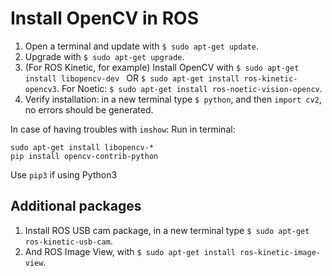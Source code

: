 # Install OpenCV in ROS

1. Open a terminal and update with `$ sudo apt-get update`.
2. Upgrade with `$ sudo apt-get upgrade`.
3. (For ROS Kinetic, for example) Install OpenCV with `$ sudo apt-get install libopencv-dev ` OR `$ sudo apt-get install ros-kinetic-opencv3`. For Noetic: `$ sudo apt-get install ros-noetic-vision-opencv`.
4. Verify installation: in a new terminal type `$ python`, and then `import cv2`, no errors should be generated.

In case of having troubles with `imshow`:
Run in terminal:
```
sudo apt-get install libopencv-*
pip install opencv-contrib-python
```
Use `pip3` if using Python3

## Additional packages
1. Install ROS USB cam package, in a new terminal type `$ sudo apt-get ros-kinetic-usb-cam`.
2. And ROS Image View, with `$ sudo apt-get install ros-kinetic-image-view`.
